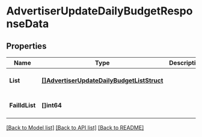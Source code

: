 # AdvertiserUpdateDailyBudgetResponseData

## Properties
Name | Type | Description | Notes
------------ | ------------- | ------------- | -------------
**List** | [**[]AdvertiserUpdateDailyBudgetListStruct**](AdvertiserUpdateDailyBudgetListStruct.md) |  | [optional] [default to null]
**FailIdList** | **[]int64** |  | [optional] [default to null]

[[Back to Model list]](../README.md#documentation-for-models) [[Back to API list]](../README.md#documentation-for-api-endpoints) [[Back to README]](../README.md)


